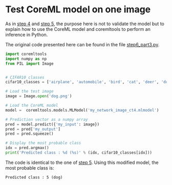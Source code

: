 # Test CoreML model on one image

As in [step 4](step4_part3.md) and [step 5](step5_part3.md), the purpose here is not to validate the model but to explain how to use the CoreML model and coremltools to perform an inference in Python.

The original code presented here can be found in the file [step6_part3.py](step6_part3.py).

```python
import coremltools
import numpy as np
from PIL import Image


# CIFAR10 classes
cifar10_classes = ['airplane', 'automobile', 'bird', 'cat', 'deer', 'dog', 'frog', 'horse', 'ship', 'truck']

# Load the test image
image = Image.open('dog.png')

# Load the CoreML model
model =  coremltools.models.MLModel('my_network_image_ct4.mlmodel')

# Prediction vector as a numpy array
pred = model.predict({'my_input': image})
pred = pred['my_output']
pred = pred.squeeze()

# Display the most probable class
idx = pred.argmax()
print('Predicted class : %d (%s)' % (idx, cifar10_classes[idx]))
```

The code is identical to the one of [step 5](step5_part3.py). Using this modified model, the most probable class is:

```
Predicted class : 5 (dog)
```
